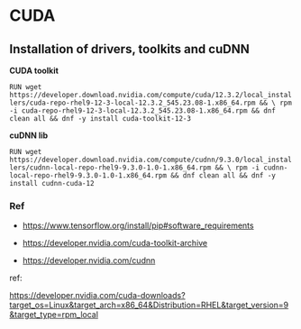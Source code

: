 # CUDA

## Installation of drivers, toolkits and cuDNN

**CUDA toolkit**

`RUN wget https://developer.download.nvidia.com/compute/cuda/12.3.2/local_installers/cuda-repo-rhel9-12-3-local-12.3.2_545.23.08-1.x86_64.rpm && \
    rpm -i cuda-repo-rhel9-12-3-local-12.3.2_545.23.08-1.x86_64.rpm && dnf clean all && dnf -y install cuda-toolkit-12-3`

**cuDNN lib**

`RUN wget https://developer.download.nvidia.com/compute/cudnn/9.3.0/local_installers/cudnn-local-repo-rhel9-9.3.0-1.0-1.x86_64.rpm && \
    rpm -i cudnn-local-repo-rhel9-9.3.0-1.0-1.x86_64.rpm && dnf clean all && dnf -y install cudnn-cuda-12`

### Ref

* https://www.tensorflow.org/install/pip#software_requirements

* https://developer.nvidia.com/cuda-toolkit-archive

* https://developer.nvidia.com/cudnn



ref:

https://developer.nvidia.com/cuda-downloads?target_os=Linux&target_arch=x86_64&Distribution=RHEL&target_version=9&target_type=rpm_local